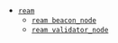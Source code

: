 - [`ream`](./ream.md)
  - [`ream beacon_node`](./ream/beacon_node.md)
  - [`ream validator_node`](./ream/validator_node.md)


